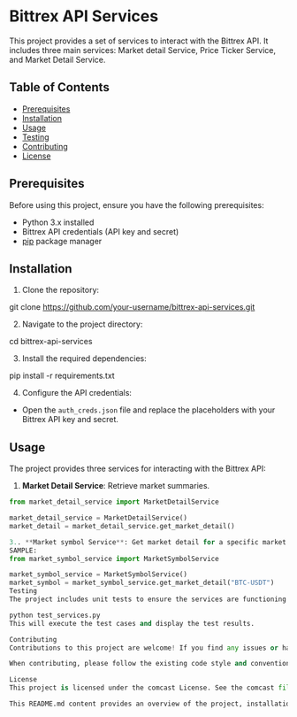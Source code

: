 # Bittrex API Services

This project provides a set of services to interact with the Bittrex API. It includes three main services: Market detail Service, Price Ticker Service, and Market Detail Service.

## Table of Contents

- [Prerequisites](#prerequisites)
- [Installation](#installation)
- [Usage](#usage)
- [Testing](#testing)
- [Contributing](#contributing)
- [License](#license)

## Prerequisites

Before using this project, ensure you have the following prerequisites:

- Python 3.x installed
- Bittrex API credentials (API key and secret)
- [pip](https://pip.pypa.io/en/stable/) package manager

## Installation

1. Clone the repository:

git clone https://github.com/your-username/bittrex-api-services.git

2. Navigate to the project directory:

cd bittrex-api-services

3. Install the required dependencies:

pip install -r requirements.txt

4. Configure the API credentials:

- Open the `auth_creds.json` file and replace the placeholders with your Bittrex API key and secret.

## Usage

The project provides three services for interacting with the Bittrex API:

1. **Market Detail Service**: Retrieve market summaries.

```python
from market_detail_service import MarketDetailService

market_detail_service = MarketDetailService()
market_detail = market_detail_service.get_market_detail()

3.. **Market symbol Service**: Get market detail for a specific market.
SAMPLE:
from market_symbol_service import MarketSymbolService

market_symbol_service = MarketSymbolService()
market_symbol = market_symbol_service.get_market_detail("BTC-USDT")
Testing
The project includes unit tests to ensure the services are functioning correctly. To run the tests, execute the following command:

python test_services.py
This will execute the test cases and display the test results.

Contributing
Contributions to this project are welcome! If you find any issues or have suggestions for improvements, please open an issue or submit a pull request.

When contributing, please follow the existing code style and conventions. Ensure that all tests pass before submitting a pull request.

License
This project is licensed under the comcast License. See the comcast file for more details.

This README.md content provides an overview of the project, installation instructions, usage examples, testing instructions, guidelines for contributing, and license information. You can modify it according to your specific project requirements...
